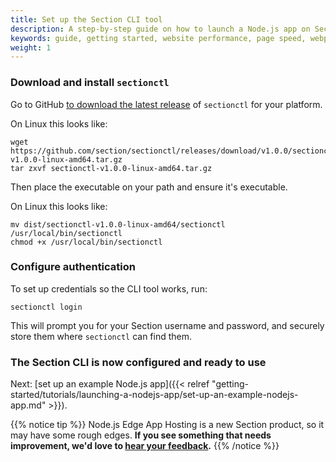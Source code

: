 ```yaml
---
title: Set up the Section CLI tool
description: A step-by-step guide on how to launch a Node.js app on Section.
keywords: guide, getting started, website performance, page speed, webpage speed, website security, content delivery network, CDN
weight: 1
---
```


### Download and install `sectionctl`

Go to GitHub [to download the latest release](https://github.com/section/sectionctl/releases/latest) of `sectionctl` for your platform.

On Linux this looks like:

```
wget https://github.com/section/sectionctl/releases/download/v1.0.0/sectionctl-v1.0.0-linux-amd64.tar.gz
tar zxvf sectionctl-v1.0.0-linux-amd64.tar.gz
```

Then place the executable on your path and ensure it's executable.

On Linux this looks like:
```
mv dist/sectionctl-v1.0.0-linux-amd64/sectionctl /usr/local/bin/sectionctl
chmod +x /usr/local/bin/sectionctl
```

### Configure authentication

To set up credentials so the CLI tool works, run:

```
sectionctl login
```

This will prompt you for your Section username and password, and securely store them where `sectionctl` can find them.

### The Section CLI is now configured and ready to use

Next: [set up an example Node.js app]({{< relref "getting-started/tutorials/launching-a-nodejs-app/set-up-an-example-nodejs-app.md" >}}).

{{% notice tip %}}
Node.js Edge App Hosting is a new Section product, so it may have some rough edges. **If you see something that needs improvement, we'd love to [hear your feedback](https://support.section.io/hc/en-us/requests/new).**
{{% /notice %}}
